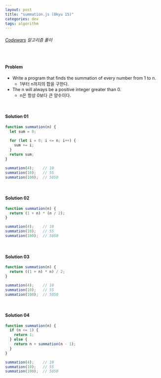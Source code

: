 ```yaml
---
layout: post
title: "summation.js (8kyu 15)"
categories: dev
tags: algorithm
---
```


###### [Codewars](https://www.codewars.com) 알고리즘 풀이

<br>

#### Problem

- Write a program that finds the summation of every number from 1 to n.
  - 1부터 n까지의 합을 구한다.
- The n will always be a positive integer greater than 0.
  - n은 항상 0보다 큰 양수이다.

<br>

#### Solution 01

```js
function summation(n) {
  let sum = 0;
  
  for (let i = 0; i <= n; i++) {
    sum += i;
  }
  return sum;
}

summation(4);    // 10
summation(10);   // 55
summation(100);  // 5050
```

<br>

#### Solution 02

```js
function summation(n) {
  return (1 + n) * (n / 2);
}

summation(4);    // 10
summation(10);   // 55
summation(100);  // 5050
```

<br>

#### Solution 03

```js
function summation(n) {
  return ((1 + n) * n) / 2;
}

summation(4);    // 10
summation(10);   // 55
summation(100);  // 5050
```

<br>

#### Solution 04

```js
function summation(n) {
  if (n <= 1) {
    return 1;
  } else {
    return n + summation(n - 1);
  }
}

summation(4);    // 10
summation(10);   // 55
summation(100);  // 5050
```

<br>

<br>